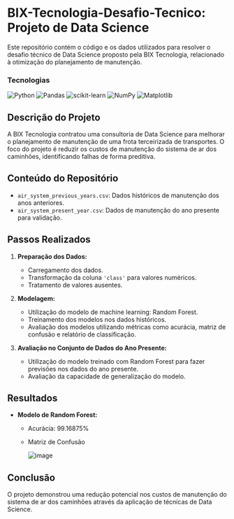 # BIX-Tecnologia-Desafio-Tecnico: Projeto de Data Science

Este repositório contém o código e os dados utilizados para resolver o desafio técnico de Data Science proposto pela BIX Tecnologia, relacionado à otimização do planejamento de manutenção.

### Tecnologias
![Python](https://img.shields.io/badge/python-3670A0?style=for-the-badge&logo=python&logoColor=ffdd54)
![Pandas](https://img.shields.io/badge/pandas-%23150458.svg?style=for-the-badge&logo=pandas&logoColor=white)
![scikit-learn](https://img.shields.io/badge/scikit--learn-%23F7931E.svg?style=for-the-badge&logo=scikit-learn&logoColor=white)
![NumPy](https://img.shields.io/badge/numpy-%23013243.svg?style=for-the-badge&logo=numpy&logoColor=white)
![Matplotlib](https://img.shields.io/badge/Matplotlib-%23ffffff.svg?style=for-the-badge&logo=Matplotlib&logoColor=black)

## Descrição do Projeto

A BIX Tecnologia contratou uma consultoria de Data Science para melhorar o planejamento de manutenção de uma frota terceirizada de transportes. O foco do projeto é reduzir os custos de manutenção do sistema de ar dos caminhões, identificando falhas de forma preditiva.

## Conteúdo do Repositório

- `air_system_previous_years.csv`: Dados históricos de manutenção dos anos anteriores.
- `air_system_present_year.csv`: Dados de manutenção do ano presente para validação.
  
## Passos Realizados

1. **Preparação dos Dados:**
   - Carregamento dos dados.
   - Transformação da coluna `'class'` para valores numéricos.
   - Tratamento de valores ausentes.

2. **Modelagem:**
   - Utilização do modelo de machine learning: Random Forest.
   - Treinamento dos modelos nos dados históricos.
   - Avaliação dos modelos utilizando métricas como acurácia, matriz de confusão e relatório de classificação.

3. **Avaliação no Conjunto de Dados do Ano Presente:**
   - Utilização do modelo treinado com Random Forest para fazer previsões nos dados do ano presente.
   - Avaliação da capacidade de generalização do modelo.

## Resultados
- **Modelo de Random Forest:**
  - Acurácia: 99.16875%
  - Matriz de Confusão
    
      ![image](https://github.com/EastBeng/Bix-Projeto/assets/44300759/9d24ee24-a8f9-4113-80b6-7c3fae74f2ca)
    

## Conclusão

O projeto demonstrou uma redução potencial nos custos de manutenção do sistema de ar dos caminhões através da aplicação de técnicas de Data Science.
